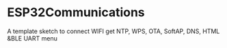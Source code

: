 # ESP32Communications
A template sketch to connect WIFI get NTP, WPS, OTA, SoftAP, DNS, HTML &amp;BLE UART menu
